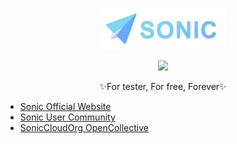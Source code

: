 <p align="center">
  <img width="40%" src="https://raw.githubusercontent.com/SonicCloudOrg/sonic-server/main/logo.png">
</p>
<p align="center">
  <img src="https://img.shields.io/github/stars/SonicCloudOrg?affiliations=OWNER&style=social">
</p>
<p align="center">✨For tester, For free, Forever✨</p>

- [Sonic Official Website](https://sonic-cloud.gitee.io)
- [Sonic User Community](https://sonic-cloud.wiki/)
- [SonicCloudOrg OpenCollective](https://opencollective.com/soniccloudorg)
